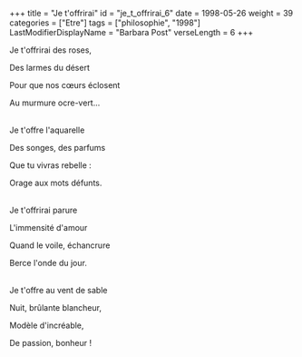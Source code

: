 +++
title = "Je t'offrirai"
id = "je_t_offrirai_6"
date = 1998-05-26
weight = 39
categories = ["Etre"]
tags = ["philosophie", "1998"]
LastModifierDisplayName = "Barbara Post"
verseLength = 6
+++

Je t'offrirai des roses,

Des larmes du désert

Pour que nos cœurs éclosent

Au murmure ocre-vert...

 \
Je t'offre l'aquarelle

Des songes, des parfums

Que tu vivras rebelle :

Orage aux mots défunts.

 \
Je t'offrirai parure

L'immensité d'amour

Quand le voile, échancrure

Berce l'onde du jour.

 \
Je t'offre au vent de sable

Nuit, brûlante blancheur,

Modèle d'incréable,

De passion, bonheur !
